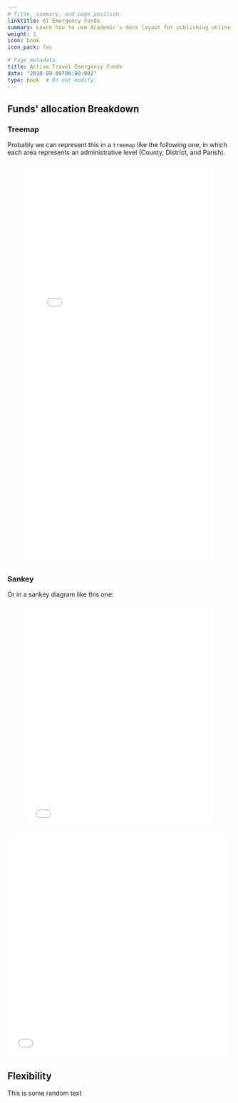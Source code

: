 ```yaml
---
# Title, summary, and page position.
linktitle: AT Emergency Funds
summary: Learn how to use Academic's docs layout for publishing online courses, software documentation, and tutorials.
weight: 1
icon: book
icon_pack: fas

# Page metadata.
title: Active Travel Emergency Funds
date: "2018-09-09T00:00:00Z"
type: book  # Do not modify.
---
```



## Funds' allocation Breakdown

### Treemap

Probably we can represent this in a `treemap` like the following one, in which each area represents an administrative level (County, District, and Parish).

<!-- We could embed a json like this:
{{< chart data="treemap" >}} -->

<figure class="iframe-wrapper">
  <embed src="/media/html_widgets/EATF-breakdown-treemap.html" style="height:900px;width:100%">
</figure>

### Sankey

Or in a sankey diagram like this one:

<figure class="iframe-wrapper">
  <embed src="/media/sankey.html" style="height:500px;width:100%">
</figure>


<div class="featured-image-wrapper"> 
<div style="position: relative">
<embed class="featured-image" src="/media/sankeyPlotlyBasic1.html" style="height:500px;width:100%">
</div>
</div>


## Flexibility

This is some random text